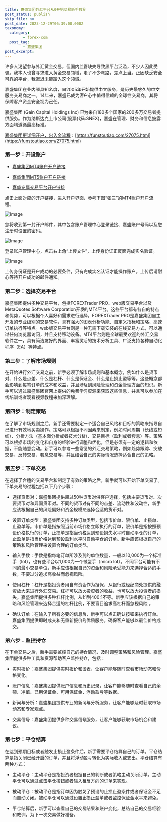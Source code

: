 ```yaml
---
title: 嘉盛集团外汇平台从0开始交易新手教程
post_status: publish
skip_file: no
post_date: 2023-12-29T06:39:00.000Z
taxonomy:
  category:
        - forex-com
  post_tag:
        - 嘉盛集团
post_excerpt: 
---
```

许多人渴望参与外汇黄金交易，但国内监管缺失导致黑平台泛滥，不少人因此受骗。我本人也曾寻求进入黄金交易领域，走了不少弯路，差点上当。正因缺乏安全可靠的平台，我迟迟未能踏入这个领域。

嘉盛集团在业内颇具知名度，自2005年开始提供中文服务，是历史最悠久的中文服务交易商之一。14年来，嘉盛已成为客户心中值得信赖的全球性交易商，其将保障客户资金安全视为己任。

嘉盛集团 (Gain Capital Holdings Inc) 已为来自180多个国家的200多万交易者提供服务。作为纳斯达克上市公司(股票代码:SNEX)，嘉盛在管理、财务和信息披露方面均遵循最高标准。

[嘉盛集团更详细开户，出入金流程](https://funstoutiao.com/27075.html)：[https://funstoutiao.com/27075.html](https://funstoutiao.com/27075.html)

### 第一步：开设账户

* [嘉盛集团MT4账户开户链接](https://s.ssgg.net/jsmt4)

* [嘉盛集团MT5账户开户链接](https://s.ssgg.net/jsmt5)

* [嘉盛专属交易平台开户链接](https://s.ssgg.net/js)

点击上面对应的开户链接，进入开户界面，参考下图“张三”的MT4账户开户流程。

![Image](https://prod-files-secure.s3.us-west-2.amazonaws.com/39ed1227-6d7d-4570-be36-9ccd4a2c4241/7a167aea-686b-400d-af59-4e18eb607a40/640.png?X-Amz-Algorithm=AWS4-HMAC-SHA256&X-Amz-Content-Sha256=UNSIGNED-PAYLOAD&X-Amz-Credential=ASIAZI2LB466SL5CZFUL%2F20250915%2Fus-west-2%2Fs3%2Faws4_request&X-Amz-Date=20250915T041308Z&X-Amz-Expires=3600&X-Amz-Security-Token=IQoJb3JpZ2luX2VjEPD%2F%2F%2F%2F%2F%2F%2F%2F%2F%2FwEaCXVzLXdlc3QtMiJHMEUCIQCgsXpbLr1lelG6dk7z2uAFe8j7hyX4bgLz7SdnioKYGwIgCiXwh7K6F5cFxKzKg8lAF1ffB%2FpWq%2FSowmjxiZgJcQMq%2FwMIaBAAGgw2Mzc0MjMxODM4MDUiDBn2pqg%2Fa83d2V7I%2FyrcA5FTm2tGY7X2KePlKEUKNdWxR9PMYomqrb2x6oBVMniKxlWL2Fo5kLsNhuxvV5d%2BTeqH2CRYlmu%2BEThge2SikExOd9ArzLmoxLz8LQ5TSi6I2%2FQS5K8j6SNetx5yqG3IHBb5hwLitBUaKTt3Y1bpwjesQnDPweU9QskFH3%2FM0UbO5%2BYq%2B3Xa5D6KFyG1WKvfZn7Z%2BzxwEybSff6%2FeIxAoPIGuFpkbyH0%2FhivonJ%2BabBcpSbCukkv%2FjdZRUG2oMHXEDc%2FhkiZ5nVtVAt0dHWWsCaNbQgszpam9GpAxN42BtWX1AcGEiSuDN%2FxyPwyKfQRvvhn50%2FUF%2BNMocSvqloA8orWUJstgiYVJfwqEYIYUA3WTw4PYa4750EP7llgpHIiCcnAiBcFVa15a2%2Bk0tOnTEMe2VJUff2YqK%2FZ1EI32sylF4FFxVpchY8%2BPVTsJY5R0A9YYiRNgdSC6%2BOZjbiDAHLgqPQs2Ioqad5KrwmhTvoQooQ1SAlTNBHNbOXfqgzxsD6RpUagCtUz3%2Bf%2FoQPTe4u4iQzTJBqZQghS10VeJhvcBddCRVQhNBFmVgIHzDZ%2BVzsglqRzn%2FfTp35cPKlDzveomzol6sm84O%2F7dFzjHnxwlpnxoXeCQOPfmsNEMKGcncYGOqUBEOWYiRmw5kvSeujb7DizJFolMd3bMwpmZHWEl9jxN16k8VS6LKtOzl%2FmCrfMMhYp%2BBNz1xx78luuLfJlim3eF4gS6wSRiw%2FOwnyP2iNLlNStAeOd78BCasnNPFk%2BBCPGk1HGU8szIKKYbXYSjtCmDyQm%2FvK6Itda%2BUUXHAWkG8FnnA2y2Yl6raKRV6ZuUmotCqHm9FdL7q5W78SMzfe4jt2nrZ7V&X-Amz-Signature=aee1efa45c6c52b809e6d505b087aaff4d27374021f6f1fc17f2794ca9c019d8&X-Amz-SignedHeaders=host&x-amz-checksum-mode=ENABLED&x-id=GetObject)

您将收到第一封开户邮件，其中包含账户管理中心登录链接、嘉盛账户号码以及您注册时设置的密码。

![Image](https://prod-files-secure.s3.us-west-2.amazonaws.com/39ed1227-6d7d-4570-be36-9ccd4a2c4241/eaa1c6b3-2877-4284-a0e1-530e222c27fb/image.png?X-Amz-Algorithm=AWS4-HMAC-SHA256&X-Amz-Content-Sha256=UNSIGNED-PAYLOAD&X-Amz-Credential=ASIAZI2LB466SL5CZFUL%2F20250915%2Fus-west-2%2Fs3%2Faws4_request&X-Amz-Date=20250915T041308Z&X-Amz-Expires=3600&X-Amz-Security-Token=IQoJb3JpZ2luX2VjEPD%2F%2F%2F%2F%2F%2F%2F%2F%2F%2FwEaCXVzLXdlc3QtMiJHMEUCIQCgsXpbLr1lelG6dk7z2uAFe8j7hyX4bgLz7SdnioKYGwIgCiXwh7K6F5cFxKzKg8lAF1ffB%2FpWq%2FSowmjxiZgJcQMq%2FwMIaBAAGgw2Mzc0MjMxODM4MDUiDBn2pqg%2Fa83d2V7I%2FyrcA5FTm2tGY7X2KePlKEUKNdWxR9PMYomqrb2x6oBVMniKxlWL2Fo5kLsNhuxvV5d%2BTeqH2CRYlmu%2BEThge2SikExOd9ArzLmoxLz8LQ5TSi6I2%2FQS5K8j6SNetx5yqG3IHBb5hwLitBUaKTt3Y1bpwjesQnDPweU9QskFH3%2FM0UbO5%2BYq%2B3Xa5D6KFyG1WKvfZn7Z%2BzxwEybSff6%2FeIxAoPIGuFpkbyH0%2FhivonJ%2BabBcpSbCukkv%2FjdZRUG2oMHXEDc%2FhkiZ5nVtVAt0dHWWsCaNbQgszpam9GpAxN42BtWX1AcGEiSuDN%2FxyPwyKfQRvvhn50%2FUF%2BNMocSvqloA8orWUJstgiYVJfwqEYIYUA3WTw4PYa4750EP7llgpHIiCcnAiBcFVa15a2%2Bk0tOnTEMe2VJUff2YqK%2FZ1EI32sylF4FFxVpchY8%2BPVTsJY5R0A9YYiRNgdSC6%2BOZjbiDAHLgqPQs2Ioqad5KrwmhTvoQooQ1SAlTNBHNbOXfqgzxsD6RpUagCtUz3%2Bf%2FoQPTe4u4iQzTJBqZQghS10VeJhvcBddCRVQhNBFmVgIHzDZ%2BVzsglqRzn%2FfTp35cPKlDzveomzol6sm84O%2F7dFzjHnxwlpnxoXeCQOPfmsNEMKGcncYGOqUBEOWYiRmw5kvSeujb7DizJFolMd3bMwpmZHWEl9jxN16k8VS6LKtOzl%2FmCrfMMhYp%2BBNz1xx78luuLfJlim3eF4gS6wSRiw%2FOwnyP2iNLlNStAeOd78BCasnNPFk%2BBCPGk1HGU8szIKKYbXYSjtCmDyQm%2FvK6Itda%2BUUXHAWkG8FnnA2y2Yl6raKRV6ZuUmotCqHm9FdL7q5W78SMzfe4jt2nrZ7V&X-Amz-Signature=91c0e7791fbd0a37d64f174b0d44d4032cfff96a6a8a8f39c0c8a90e3848b13d&X-Amz-SignedHeaders=host&x-amz-checksum-mode=ENABLED&x-id=GetObject)

登录账户管理中心，点击右上角“上传文件”，上传身份证正反面完成实名验证。

![Image](https://prod-files-secure.s3.us-west-2.amazonaws.com/39ed1227-6d7d-4570-be36-9ccd4a2c4241/54090639-09fc-46b4-a135-e0289f707147/image.png?X-Amz-Algorithm=AWS4-HMAC-SHA256&X-Amz-Content-Sha256=UNSIGNED-PAYLOAD&X-Amz-Credential=ASIAZI2LB466SL5CZFUL%2F20250915%2Fus-west-2%2Fs3%2Faws4_request&X-Amz-Date=20250915T041308Z&X-Amz-Expires=3600&X-Amz-Security-Token=IQoJb3JpZ2luX2VjEPD%2F%2F%2F%2F%2F%2F%2F%2F%2F%2FwEaCXVzLXdlc3QtMiJHMEUCIQCgsXpbLr1lelG6dk7z2uAFe8j7hyX4bgLz7SdnioKYGwIgCiXwh7K6F5cFxKzKg8lAF1ffB%2FpWq%2FSowmjxiZgJcQMq%2FwMIaBAAGgw2Mzc0MjMxODM4MDUiDBn2pqg%2Fa83d2V7I%2FyrcA5FTm2tGY7X2KePlKEUKNdWxR9PMYomqrb2x6oBVMniKxlWL2Fo5kLsNhuxvV5d%2BTeqH2CRYlmu%2BEThge2SikExOd9ArzLmoxLz8LQ5TSi6I2%2FQS5K8j6SNetx5yqG3IHBb5hwLitBUaKTt3Y1bpwjesQnDPweU9QskFH3%2FM0UbO5%2BYq%2B3Xa5D6KFyG1WKvfZn7Z%2BzxwEybSff6%2FeIxAoPIGuFpkbyH0%2FhivonJ%2BabBcpSbCukkv%2FjdZRUG2oMHXEDc%2FhkiZ5nVtVAt0dHWWsCaNbQgszpam9GpAxN42BtWX1AcGEiSuDN%2FxyPwyKfQRvvhn50%2FUF%2BNMocSvqloA8orWUJstgiYVJfwqEYIYUA3WTw4PYa4750EP7llgpHIiCcnAiBcFVa15a2%2Bk0tOnTEMe2VJUff2YqK%2FZ1EI32sylF4FFxVpchY8%2BPVTsJY5R0A9YYiRNgdSC6%2BOZjbiDAHLgqPQs2Ioqad5KrwmhTvoQooQ1SAlTNBHNbOXfqgzxsD6RpUagCtUz3%2Bf%2FoQPTe4u4iQzTJBqZQghS10VeJhvcBddCRVQhNBFmVgIHzDZ%2BVzsglqRzn%2FfTp35cPKlDzveomzol6sm84O%2F7dFzjHnxwlpnxoXeCQOPfmsNEMKGcncYGOqUBEOWYiRmw5kvSeujb7DizJFolMd3bMwpmZHWEl9jxN16k8VS6LKtOzl%2FmCrfMMhYp%2BBNz1xx78luuLfJlim3eF4gS6wSRiw%2FOwnyP2iNLlNStAeOd78BCasnNPFk%2BBCPGk1HGU8szIKKYbXYSjtCmDyQm%2FvK6Itda%2BUUXHAWkG8FnnA2y2Yl6raKRV6ZuUmotCqHm9FdL7q5W78SMzfe4jt2nrZ7V&X-Amz-Signature=db2aec0520611bd7aae2e624a6b01564157160d456641e9ff2c36fe16ebb5e93&X-Amz-SignedHeaders=host&x-amz-checksum-mode=ENABLED&x-id=GetObject)

上传身份证是开户成功的必要条件，只有完成实名认证才能操作账户。上传后请耐心等待开户成功的邮件通知。

### 第二步：选择交易平台

嘉盛集团提供多种交易平台，包括FOREXTrader PRO、web版交易平台以及MetaQuotes Software Corporation开发的MT4平台。这些平台都有各自的特点和优势，可以根据个人喜好和需求进行选择。FOREXTrader PRO是嘉盛集团自主开发的专业级别的交易软件，具有强大的图表分析功能、自定义指标和策略、高速订单执行等特点。web版交易平台则是一种无需下载安装的在线交易方式，可以通过任何浏览器访问，并且支持移动设备。MT4平台则是全球最受欢迎的外汇交易软件之一，具有简洁友好的界面、丰富灵活的技术分析工具、广泛支持各种自动化程序（EA）等特点。

### 第三步：了解市场规则

在开始进行外汇交易之前，新手必须了解市场规则和基本概念，例如什么是货币对、什么是点差、什么是杠杆、什么是保证金、什么是止损止盈等等。这些概念都会影响到每笔订单的成本和收益，并且涉及到风险管理和资金管理方面的知识。新手可以通过嘉盛集团官网上提供的免费学习资源来获取这些信息，并且可以参加在线培训或者观看视频教程来加深理解。

### 第四步：制定策略

在了解了市场规则之后，新手还需要制定一个适合自己风格和目标的策略来指导自己进行有效地买卖操作。策略可以根据不同因素来制定，例如时间周期（长线或短线）、分析方法（基本面分析或者技术分析）、交易目标（盈利或者套息）等。策略可以根据市场的变化和自身的经验进行调整和优化，但是必须有一定的逻辑和依据，不能随意变动。新手可以参考一些常见的外汇交易策略，例如趋势跟踪、突破交易、反转交易、套息交易等，并且结合自己的实际情况选择适合自己的策略。

### 第五步：下单交易

在选择了合适的交易平台和制定了有效的策略之后，新手就可以开始下单交易了。下单交易的过程包括以下几个步骤：

* 选择货币对：嘉盛集团提供超过50种货币对供客户选择，包括主要货币对、次要货币对和异国货币对。不同的货币对有不同的点差、流动性和波动性，新手应该根据自己的风险偏好和资金规模来选择合适的货币对。

* 设置订单类型：嘉盛集团支持多种订单类型，包括市价单、限价单、止损单、止盈单等。市价单是指按照当前市场价格立即执行的订单，限价单是指按照预设价格执行的订单，止损单是指当价格达到预设损失水平时自动平仓的订单，止盈单是指当价格达到预设盈利水平时自动平仓的订单。新手应该根据自己的策略和风险管理来设置合理的订单类型。

* 输入手数：手数是指每笔订单所涉及到的单位数量，一般以10,000为一个标准手（lot），也有些平台以1,000为一个微型手（micro lot）。不同平台可能有不同的最小交易单位，新手应该根据自己的资金和风险承受能力来选择合适的手数，不要过分追求高收益而忽视风险。

* 使用杠杆：杠杆是指投资者用自有资金作为担保，从银行或经纪商处提供的融资放大来进行外汇交易。杠杆可以放大投资者的收益，也可以放大投资者的损失。嘉盛集团提供多种杠杆比例，从1:1到400:1不等。新手应该根据自己的策略和风险管理来选择合适的杠杆比例，不要盲目追求高杠杆而忽视风险 。

* 确认订单：在输入了所有必要的信息后，新手可以点击确认按钮来执行订单。嘉盛集团提供即时成交和无重新报价的优质服务，确保客户能够以最佳价格成交。

### 第六步：监控持仓

在下单交易之后，新手需要监控自己的持仓情况，及时调整策略和风险管理。嘉盛集团提供多种工具和资源帮助客户监控持仓，包括：

* 实时报价：嘉盛集团提供实时报价和图表，让客户能够随时查看市场动态和价格变化。

* 账户信息：嘉盛集团提供账户信息和历史记录，让客户能够随时查看自己的余额、净值、已用保证金、可用保证金、浮动盈亏等数据。

* 新闻与分析：嘉盛集团提供专业的新闻与分析服务，让客户能够及时获取市场动态和专家观点。

* 交易信号：嘉盛集团提供多种交易信号服务，让客户能够获取市场机会和建议。

### 第七步：平仓结算

在达到预期目标或者触发止损止盈条件后，新手需要平仓结算自己的订单。平仓结算是指关闭已经开启的订单，并且将浮动盈亏转化为实际收入或支出。平仓结算有两种方式：

* 主动平仓：主动平仓是指投资者根据自己的判断或者策略主动关闭订单。主动平仓可以通过点击平仓按钮或者输入相反方向的订单来实现。

* 被动平仓：被动平仓是指订单因为触发了预设的止损止盈条件或者保证金不足而自动关闭。被动平仓可以通过设置止损止盈单或者监控保证金水平来避免。

* 平仓结算后，新手可以查看自己的交易结果和账户变化，总结自己的交易经验和教训，为下一次交易做好准备。